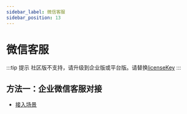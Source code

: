 ```yaml
---
sidebar_label: 微信客服
sidebar_position: 13
---
```


# 微信客服

:::tip 提示
社区版不支持，请升级到企业版或平台版。请替换[licenseKey](../development/license.md)
:::

## 方法一：企业微信客服对接

- [接入场景](./wechat_work#接入场景)
